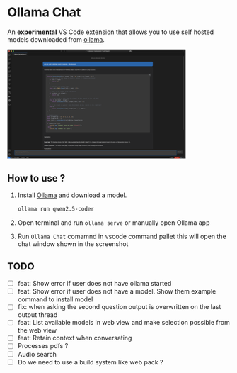 # Ollama Chat

An **experimental** VS Code extension that allows you to use self hosted models downloaded from [ollama](https://ollama.com/download).

<img src="./.docs/ollama-chat-demo.png" alt="ollam-chat-demo" width="80%">

## How to use ?

1. Install [Ollama](https://ollama.com/download) and download a model.

    ```bash
    ollama run qwen2.5-coder
    ```

2. Open  terminal and run `ollama serve` or manually open Ollama app
3. Run `Ollama Chat` comamnd in vscode command pallet this will open the chat window shown in the screenshot

## TODO

* [ ] feat: Show error if user does not have ollama started
* [ ] feat: Show error if user does not have a model. Show them example command to install model
* [ ] fix: when asking the second question output is overwritten on the last output thread
* [ ] feat: List available models in web view and make selection possible from the web view
* [ ] feat: Retain context when conversating
* [ ] Processes pdfs ?
* [ ] Audio search
* [ ] Do we need to use a build system like web pack ?
